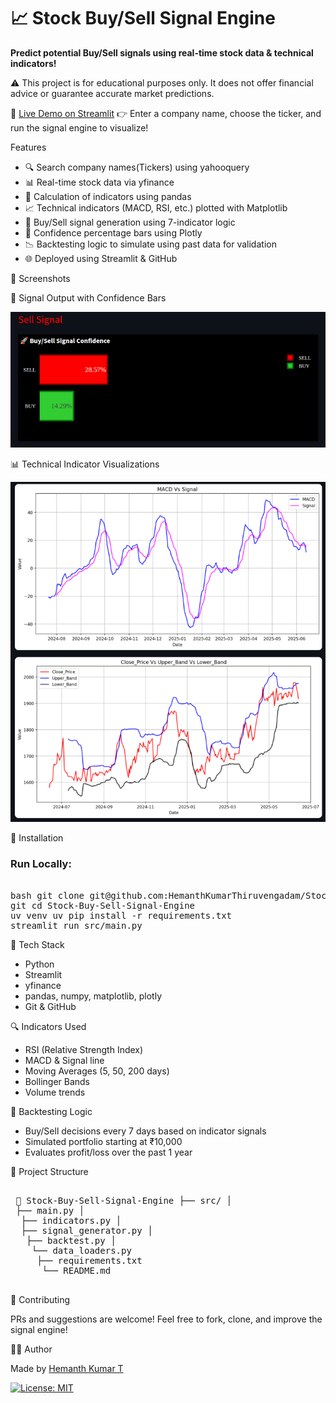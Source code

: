 # 📈 Stock Buy/Sell Signal Engine
**Predict potential Buy/Sell signals using real-time stock data & technical indicators!**

⚠️ This project is for educational purposes only. It does not offer financial advice or guarantee accurate market predictions.

🚀 [Live Demo on Streamlit](https://stock-buy-sell-signal-engine.streamlit.app/)
👉 Enter a company name, choose the ticker, and run the signal engine to visualize!

Features

- 🔍 Search company names(Tickers) using yahooquery
- 📊 Real-time stock data via yfinance  
- 🧮 Calculation of indicators using pandas
- 📈 Technical indicators (MACD, RSI, etc.) plotted with Matplotlib 
- 🧠 Buy/Sell signal generation using 7-indicator logic  
- 🎯 Confidence percentage bars using Plotly
- 📉 Backtesting logic to simulate using past data for validation
- 🌐 Deployed using Streamlit & GitHub

📸 Screenshots

📸 Signal Output with Confidence Bars  

![Buy_Sell Signal](src/images/buy_sell_signal.png)

📊 Technical Indicator Visualizations


![Graphs](src/images/graphs.png)

🔧 Installation

### Run Locally:
<pre lang="markdown"> 
bash git clone git@github.com:HemanthKumarThiruvengadam/Stock-Buy-Sell-Signal-Engine.
git cd Stock-Buy-Sell-Signal-Engine
uv venv uv pip install -r requirements.txt 
streamlit run src/main.py  
</pre>

🧠 Tech Stack

- Python
- Streamlit
- yfinance
- pandas, numpy, matplotlib, plotly
- Git & GitHub

🔍 Indicators Used

- RSI (Relative Strength Index)
- MACD & Signal line
- Moving Averages (5, 50, 200 days)
- Bollinger Bands
- Volume trends

🧪 Backtesting Logic

- Buy/Sell decisions every 7 days based on indicator signals
- Simulated portfolio starting at ₹10,000
- Evaluates profit/loss over the past 1 year

📁 Project Structure

<pre lang="markdown"> 
 📁 Stock-Buy-Sell-Signal-Engine ├── src/ │
 ├── main.py │
  ├── indicators.py │ 
  ├── signal_generator.py │
   ├── backtest.py │
    └── data_loaders.py
     ├── requirements.txt
      └── README.md 
      </pre>

🤝 Contributing

PRs and suggestions are welcome! Feel free to fork, clone, and improve the signal engine!

🧑‍💻 Author

Made by [Hemanth Kumar T](https://github.com/HemanthKumarThiruvengadam)

[![License: MIT](https://img.shields.io/badge/License-MIT-yellow.svg)](LICENSE)



